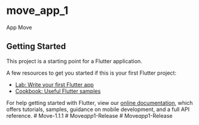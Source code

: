 # move_app_1

App Move

## Getting Started

This project is a starting point for a Flutter application.

A few resources to get you started if this is your first Flutter project:

- [Lab: Write your first Flutter app](https://flutter.dev/docs/get-started/codelab)
- [Cookbook: Useful Flutter samples](https://flutter.dev/docs/cookbook)

For help getting started with Flutter, view our
[online documentation](https://flutter.dev/docs), which offers tutorials,
samples, guidance on mobile development, and a full API reference.
#   M o v e - 1 . 1 . 1  
 #   M o v e _ a p p _ 1 - R e l e a s e  
 #   M o v e _ a p p _ 1 - R e l e a s e  
 
